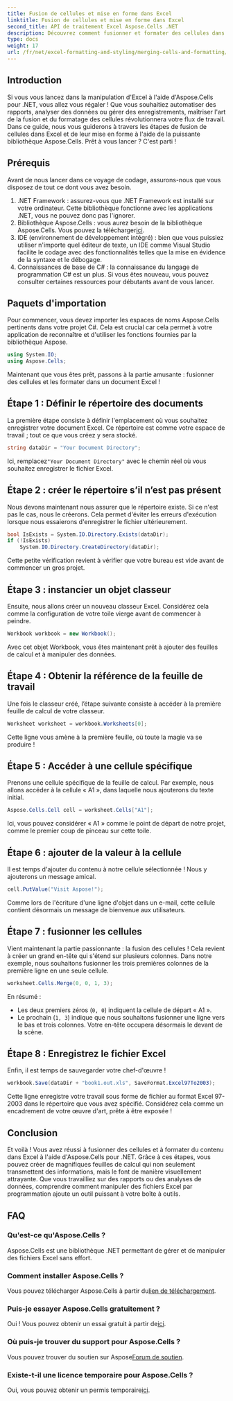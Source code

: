 ```yaml
---
title: Fusion de cellules et mise en forme dans Excel
linktitle: Fusion de cellules et mise en forme dans Excel
second_title: API de traitement Excel Aspose.Cells .NET
description: Découvrez comment fusionner et formater des cellules dans Excel à l'aide d'Aspose.Cells pour .NET dans ce didacticiel détaillé. Simplifiez vos tâches d'automatisation Excel.
type: docs
weight: 17
url: /fr/net/excel-formatting-and-styling/merging-cells-and-formatting/
---
```

## Introduction
Si vous vous lancez dans la manipulation d'Excel à l'aide d'Aspose.Cells pour .NET, vous allez vous régaler ! Que vous souhaitiez automatiser des rapports, analyser des données ou gérer des enregistrements, maîtriser l'art de la fusion et du formatage des cellules révolutionnera votre flux de travail. Dans ce guide, nous vous guiderons à travers les étapes de fusion de cellules dans Excel et de leur mise en forme à l'aide de la puissante bibliothèque Aspose.Cells. Prêt à vous lancer ? C'est parti !
## Prérequis
Avant de nous lancer dans ce voyage de codage, assurons-nous que vous disposez de tout ce dont vous avez besoin.
1. .NET Framework : assurez-vous que .NET Framework est installé sur votre ordinateur. Cette bibliothèque fonctionne avec les applications .NET, vous ne pouvez donc pas l'ignorer.
2.  Bibliothèque Aspose.Cells : vous aurez besoin de la bibliothèque Aspose.Cells. Vous pouvez la télécharger[ici](https://releases.aspose.com/cells/net/).
3. IDE (environnement de développement intégré) : bien que vous puissiez utiliser n'importe quel éditeur de texte, un IDE comme Visual Studio facilite le codage avec des fonctionnalités telles que la mise en évidence de la syntaxe et le débogage.
4. Connaissances de base de C# : la connaissance du langage de programmation C# est un plus. Si vous êtes nouveau, vous pouvez consulter certaines ressources pour débutants avant de vous lancer.
## Paquets d'importation
Pour commencer, vous devez importer les espaces de noms Aspose.Cells pertinents dans votre projet C#. Cela est crucial car cela permet à votre application de reconnaître et d'utiliser les fonctions fournies par la bibliothèque Aspose.
```csharp
using System.IO;
using Aspose.Cells;
```
Maintenant que vous êtes prêt, passons à la partie amusante : fusionner des cellules et les formater dans un document Excel !
## Étape 1 : Définir le répertoire des documents
La première étape consiste à définir l'emplacement où vous souhaitez enregistrer votre document Excel. Ce répertoire est comme votre espace de travail ; tout ce que vous créez y sera stocké. 
```csharp
string dataDir = "Your Document Directory";
```
 Ici, remplacez`"Your Document Directory"` avec le chemin réel où vous souhaitez enregistrer le fichier Excel. 
## Étape 2 : créer le répertoire s’il n’est pas présent
Nous devons maintenant nous assurer que le répertoire existe. Si ce n'est pas le cas, nous le créerons. Cela permet d'éviter les erreurs d'exécution lorsque nous essaierons d'enregistrer le fichier ultérieurement.
```csharp
bool IsExists = System.IO.Directory.Exists(dataDir);
if (!IsExists)
    System.IO.Directory.CreateDirectory(dataDir);
```
Cette petite vérification revient à vérifier que votre bureau est vide avant de commencer un gros projet. 
## Étape 3 : instancier un objet classeur
Ensuite, nous allons créer un nouveau classeur Excel. Considérez cela comme la configuration de votre toile vierge avant de commencer à peindre. 
```csharp
Workbook workbook = new Workbook();
```
Avec cet objet Workbook, vous êtes maintenant prêt à ajouter des feuilles de calcul et à manipuler des données.
## Étape 4 : Obtenir la référence de la feuille de travail
Une fois le classeur créé, l’étape suivante consiste à accéder à la première feuille de calcul de votre classeur. 
```csharp
Worksheet worksheet = workbook.Worksheets[0];
```
Cette ligne vous amène à la première feuille, où toute la magie va se produire !
## Étape 5 : Accéder à une cellule spécifique
Prenons une cellule spécifique de la feuille de calcul. Par exemple, nous allons accéder à la cellule « A1 », dans laquelle nous ajouterons du texte initial.
```csharp
Aspose.Cells.Cell cell = worksheet.Cells["A1"];
```
Ici, vous pouvez considérer « A1 » comme le point de départ de notre projet, comme le premier coup de pinceau sur cette toile.
## Étape 6 : ajouter de la valeur à la cellule
Il est temps d'ajouter du contenu à notre cellule sélectionnée ! Nous y ajouterons un message amical.
```csharp
cell.PutValue("Visit Aspose!");
```
Comme lors de l'écriture d'une ligne d'objet dans un e-mail, cette cellule contient désormais un message de bienvenue aux utilisateurs.
## Étape 7 : fusionner les cellules
Vient maintenant la partie passionnante : la fusion des cellules ! Cela revient à créer un grand en-tête qui s'étend sur plusieurs colonnes. Dans notre exemple, nous souhaitons fusionner les trois premières colonnes de la première ligne en une seule cellule.
```csharp
worksheet.Cells.Merge(0, 0, 1, 3);
```
En résumé :
- Les deux premiers zéros (`0, 0`) indiquent la cellule de départ « A1 ».
- Le prochain (`1, 3`) indique que nous souhaitons fusionner une ligne vers le bas et trois colonnes. Votre en-tête occupera désormais le devant de la scène.
## Étape 8 : Enregistrez le fichier Excel
Enfin, il est temps de sauvegarder votre chef-d'œuvre ! 
```csharp
workbook.Save(dataDir + "book1.out.xls", SaveFormat.Excel97To2003);
```
Cette ligne enregistre votre travail sous forme de fichier au format Excel 97-2003 dans le répertoire que vous avez spécifié. Considérez cela comme un encadrement de votre œuvre d'art, prête à être exposée !
## Conclusion
Et voilà ! Vous avez réussi à fusionner des cellules et à formater du contenu dans Excel à l'aide d'Aspose.Cells pour .NET. Grâce à ces étapes, vous pouvez créer de magnifiques feuilles de calcul qui non seulement transmettent des informations, mais le font de manière visuellement attrayante. Que vous travailliez sur des rapports ou des analyses de données, comprendre comment manipuler des fichiers Excel par programmation ajoute un outil puissant à votre boîte à outils.
## FAQ
### Qu'est-ce qu'Aspose.Cells ?
Aspose.Cells est une bibliothèque .NET permettant de gérer et de manipuler des fichiers Excel sans effort. 
### Comment installer Aspose.Cells ?
 Vous pouvez télécharger Aspose.Cells à partir du[lien de téléchargement](https://releases.aspose.com/cells/net/).
### Puis-je essayer Aspose.Cells gratuitement ?
 Oui ! Vous pouvez obtenir un essai gratuit à partir de[ici](https://releases.aspose.com/).
### Où puis-je trouver du support pour Aspose.Cells ?
 Vous pouvez trouver du soutien sur Aspose[Forum de soutien](https://forum.aspose.com/c/cells/9).
### Existe-t-il une licence temporaire pour Aspose.Cells ?
 Oui, vous pouvez obtenir un permis temporaire[ici](https://purchase.aspose.com/temporary-license/).